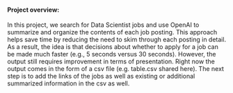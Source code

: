 #### Project overview:

In this project, we search for Data Scientist jobs and use OpenAI to summarize and organize the contents of each job posting. This approach helps save time by reducing the need to skim through each posting in detail. As a result, the idea is that decisions about whether to apply for a job can be made much faster (e.g., 5 seconds versus 30 seconds). However, the output still requires improvement in terms of presentation. Right now the output comes in the form of a csv file (e.g. table.csv shared here). The next step is to add the links of the jobs as well as existing or additional summarized information in the csv as well.
